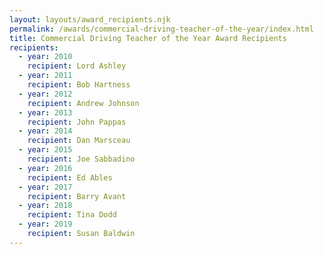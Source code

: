 ```yaml
---
layout: layouts/award_recipients.njk
permalink: /awards/commercial-driving-teacher-of-the-year/index.html
title: Commercial Driving Teacher of the Year Award Recipients
recipients:
  - year: 2010
    recipient: Lord Ashley
  - year: 2011
    recipient: Bob Hartness
  - year: 2012
    recipient: Andrew Johnson
  - year: 2013
    recipient: John Pappas
  - year: 2014
    recipient: Dan Marsceau
  - year: 2015
    recipient: Joe Sabbadino
  - year: 2016
    recipient: Ed Ables
  - year: 2017
    recipient: Barry Avant
  - year: 2018
    recipient: Tina Dodd
  - year: 2019
    recipient: Susan Baldwin
---
```

